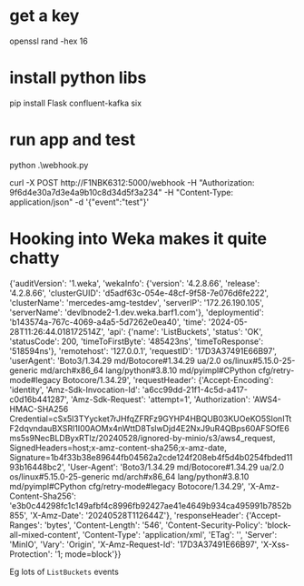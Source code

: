# get a key

openssl rand -hex 16

# install python libs

pip install Flask confluent-kafka six


# run app and test

python .\webhook.py

curl -X POST http://F1NBK6312:5000/webhook -H "Authorization: 9f6d4e30a7d3e4a9b10c8d34d5f3a234" -H "Content-Type: application/json" -d '{"event":"test"}'

# Hooking into Weka makes it quite chatty

{'auditVersion': '1.weka', 'wekaInfo': {'version': '4.2.8.66', 'release': '4.2.8.66', 'clusterGUID': 'd5adf63c-054e-48cf-9f58-7e076d6fe222', 
'clusterName': 'mercedes-amg-testdev', 'serverIP': '172.26.190.105', 'serverName': 'devlbnode2-1.dev.weka.barf1.com'}, 'deploymentid': 'b143574a-767c-4069-a4a5-5d7262e0ea40', 'time': '2024-05-28T11:26:44.018172514Z', 'api': {'name': 'ListBuckets', 'status': 'OK', 'statusCode': 200, 'timeToFirstByte': '485423ns', 'timeToResponse': '518594ns'}, 'remotehost': '127.0.0.1', 'requestID': '17D3A37491E66B97', 'userAgent': 'Boto3/1.34.29 md/Botocore#1.34.29 ua/2.0 os/linux#5.15.0-25-generic md/arch#x86_64 lang/python#3.8.10 md/pyimpl#CPython cfg/retry-mode#legacy Botocore/1.34.29', 'requestHeader': {'Accept-Encoding': 'identity', 'Amz-Sdk-Invocation-Id': 'a6cc99dd-21f1-4c5d-a417-c0d16b441287', 'Amz-Sdk-Request': 'attempt=1', 'Authorization': 'AWS4-HMAC-SHA256 Credential=cSx5l3TYycket7rJHfqZFRFz9GYHP4HBQUB03KUOeKO5SlonITtF2dqvndauBXSRl1I00AOMx4nWttD8TslwDjd4E2NxJ9uR4QBps60AFSOfE6ms5s9NecBLDByxRTlz/20240528/ignored-by-minio/s3/aws4_request, SignedHeaders=host;x-amz-content-sha256;x-amz-date, Signature=1b4f33b38e89644fb04562a2cde124f208eb4f5d4b0254fbded1193b16448bc2', 'User-Agent': 'Boto3/1.34.29 md/Botocore#1.34.29 ua/2.0 os/linux#5.15.0-25-generic md/arch#x86_64 lang/python#3.8.10 md/pyimpl#CPython cfg/retry-mode#legacy Botocore/1.34.29', 'X-Amz-Content-Sha256': 'e3b0c44298fc1c149afbf4c8996fb92427ae41e4649b934ca495991b7852b855', 'X-Amz-Date': '20240528T112644Z'}, 'responseHeader': {'Accept-Ranges': 'bytes', 'Content-Length': '546', 'Content-Security-Policy': 'block-all-mixed-content', 'Content-Type': 'application/xml', 'ETag': '', 'Server': 'MinIO', 'Vary': 'Origin', 'X-Amz-Request-Id': '17D3A37491E66B97', 'X-Xss-Protection': '1; mode=block'}}

Eg lots of `ListBuckets` events